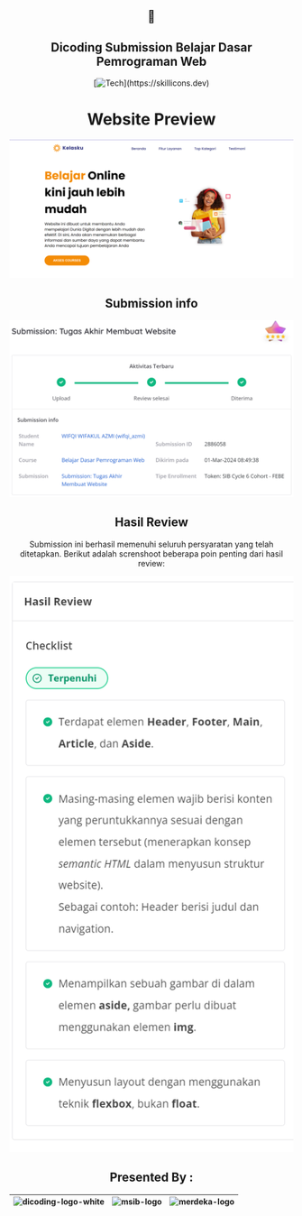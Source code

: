 <div align="center">
  
## 📝
## Dicoding Submission Belajar Dasar Pemrograman Web

[![Tech](https://skillicons.dev/icons?i=,html,css,js,)](https://skillicons.dev)

# Website Preview
![main](Screnshoot/Kelasku.png)


## Submission info

![main](Screnshoot/submission-info-1.png)

## Hasil Review

Submission ini berhasil memenuhi seluruh persyaratan yang telah ditetapkan. Berikut adalah screnshoot beberapa poin penting dari hasil review:

![main](Screnshoot/submission-info-2.png)


## Presented By :

| <img src="https://i.ibb.co/xGPVFJD/dicoding-logo-white.png" height="50" alt="dicoding-logo-white" border="0"> | <img src="https://i.ibb.co/0j74xkz/msib-logo.png" height="150" alt="msib-logo" border="0"> | <img src="https://i.ibb.co/LRVcmvB/merdeka-logo.png" height="100" alt="merdeka-logo" border="0"> |
| ------------------------------------------------------------------------------------------------------------- | ------------------------------------------------------------------------------------------ | ------------------------------------------------------------------------------------------------ |

  </div>
